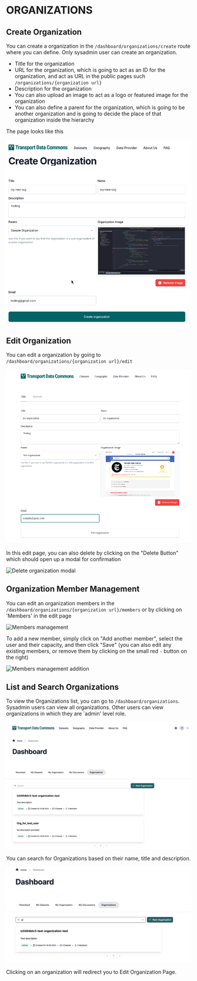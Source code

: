 # ORGANIZATIONS

## Create Organization

You can create a organization in the `/dashboard/organizations/create` route where you can define. Only sysadmin user can create an organization.

- Title for the organization
- URL for the organization, which is going to act as an ID for the organization, and act as URL in the public pages such `/organizations/{organization url}`
- Description for the organization
- You can also upload an image to act as a logo or featured image for the organization
- You can also define a parent for the organization, which is going to be another organization and is going to decide the place of that organization inside the hierarchy

The page looks like this

![New organization page](./create.png)

## Edit Organization

You can edit a organization by going to `/dashboard/organizations/{organization url}/edit`

![Edit organization page](./edit.png)

In this edit page, you can also delete by clicking on the "Delete Button" which should open up a modal for confirmation

![Delete organization modal](./delete.png)

## Organization Member Management

You can edit an organization members in the `/dashboard/organizations/{organization url}/members` or by clicking on 'Members' in the edit page

![Members management](./members.png)

To add a new member, simply click on "Add another member", select the user and their capacity, and then click "Save" (you can also edit any existing members, or remove them by clicking on the small red `-` button on the right)

![Members management addition](./members-add.png)

## List and Search Organizations
To view the Organizations list, you can go to `/dashboard/organizations`.
Sysadmin users can view all organizations.
Other users can view organizations in which they are `admin' level role.

![List Organization](list.png)

You can search for Organizations based on their name, title and description.

![Search Organizationss](search.png)

Clicking on an organization will redirect you to Edit Organization Page.

